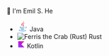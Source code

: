 👋 I'm Emil S. He
- <img src="https://raw.githubusercontent.com/devicons/devicon/master/icons/java/java-original.svg" alt="Java" width="24" height="24" /> Java  
- <img src="https://rustacean.net/assets/rustacean-orig-noshadow.png" alt="Ferris the Crab (Rust)" width="24" height="15" /> Rust
- <img src="https://raw.githubusercontent.com/devicons/devicon/master/icons/kotlin/kotlin-original.svg" alt="Kotlin" width="18" height="18" /> Kotlin

<!---
Emil-Stampfly-He/Emil-Stampfly-He is a ✨ special ✨ repository because its `README.md` (this file) appears on your GitHub profile.
You can click the Preview link to take a look at your changes.
--->
